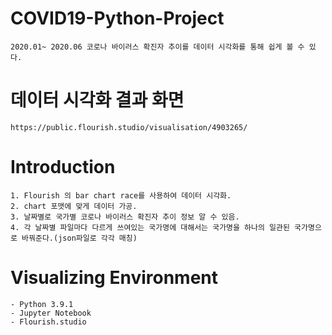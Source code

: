 # COVID19-Python-Project
```
2020.01~ 2020.06 코로나 바이러스 확진자 추이를 데이터 시각화를 통해 쉽게 볼 수 있다.
```

# 데이터 시각화 결과 화면
```
https://public.flourish.studio/visualisation/4903265/
```

# Introduction
```
1. Flourish 의 bar chart race를 사용하여 데이터 시각화.
2. chart 포맷에 맞게 데이터 가공.
3. 날짜별로 국가별 코로나 바이러스 확진자 추이 정보 알 수 있음.
4. 각 날짜별 파일마다 다르게 쓰여있는 국가명에 대해서는 국가명을 하나의 일관된 국가명으로 바꿔준다.(json파일로 각각 매칭)
```

# Visualizing Environment
```
- Python 3.9.1
- Jupyter Notebook
- Flourish.studio
```


